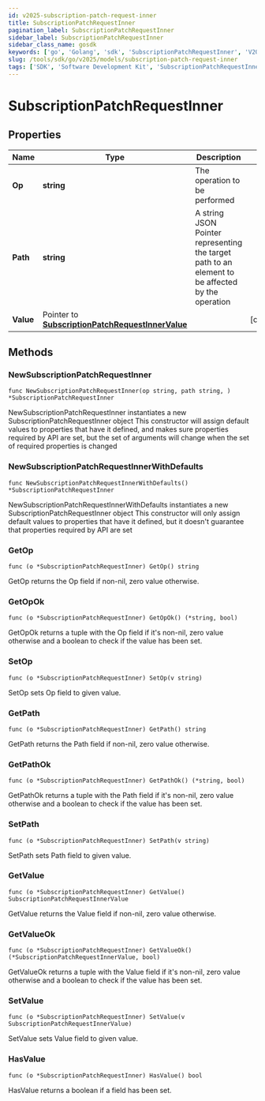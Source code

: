 ```yaml
---
id: v2025-subscription-patch-request-inner
title: SubscriptionPatchRequestInner
pagination_label: SubscriptionPatchRequestInner
sidebar_label: SubscriptionPatchRequestInner
sidebar_class_name: gosdk
keywords: ['go', 'Golang', 'sdk', 'SubscriptionPatchRequestInner', 'V2025SubscriptionPatchRequestInner'] 
slug: /tools/sdk/go/v2025/models/subscription-patch-request-inner
tags: ['SDK', 'Software Development Kit', 'SubscriptionPatchRequestInner', 'V2025SubscriptionPatchRequestInner']
---
```


# SubscriptionPatchRequestInner

## Properties

Name | Type | Description | Notes
------------ | ------------- | ------------- | -------------
**Op** | **string** | The operation to be performed | 
**Path** | **string** | A string JSON Pointer representing the target path to an element to be affected by the operation | 
**Value** | Pointer to [**SubscriptionPatchRequestInnerValue**](subscription-patch-request-inner-value) |  | [optional] 

## Methods

### NewSubscriptionPatchRequestInner

`func NewSubscriptionPatchRequestInner(op string, path string, ) *SubscriptionPatchRequestInner`

NewSubscriptionPatchRequestInner instantiates a new SubscriptionPatchRequestInner object
This constructor will assign default values to properties that have it defined,
and makes sure properties required by API are set, but the set of arguments
will change when the set of required properties is changed

### NewSubscriptionPatchRequestInnerWithDefaults

`func NewSubscriptionPatchRequestInnerWithDefaults() *SubscriptionPatchRequestInner`

NewSubscriptionPatchRequestInnerWithDefaults instantiates a new SubscriptionPatchRequestInner object
This constructor will only assign default values to properties that have it defined,
but it doesn't guarantee that properties required by API are set

### GetOp

`func (o *SubscriptionPatchRequestInner) GetOp() string`

GetOp returns the Op field if non-nil, zero value otherwise.

### GetOpOk

`func (o *SubscriptionPatchRequestInner) GetOpOk() (*string, bool)`

GetOpOk returns a tuple with the Op field if it's non-nil, zero value otherwise
and a boolean to check if the value has been set.

### SetOp

`func (o *SubscriptionPatchRequestInner) SetOp(v string)`

SetOp sets Op field to given value.


### GetPath

`func (o *SubscriptionPatchRequestInner) GetPath() string`

GetPath returns the Path field if non-nil, zero value otherwise.

### GetPathOk

`func (o *SubscriptionPatchRequestInner) GetPathOk() (*string, bool)`

GetPathOk returns a tuple with the Path field if it's non-nil, zero value otherwise
and a boolean to check if the value has been set.

### SetPath

`func (o *SubscriptionPatchRequestInner) SetPath(v string)`

SetPath sets Path field to given value.


### GetValue

`func (o *SubscriptionPatchRequestInner) GetValue() SubscriptionPatchRequestInnerValue`

GetValue returns the Value field if non-nil, zero value otherwise.

### GetValueOk

`func (o *SubscriptionPatchRequestInner) GetValueOk() (*SubscriptionPatchRequestInnerValue, bool)`

GetValueOk returns a tuple with the Value field if it's non-nil, zero value otherwise
and a boolean to check if the value has been set.

### SetValue

`func (o *SubscriptionPatchRequestInner) SetValue(v SubscriptionPatchRequestInnerValue)`

SetValue sets Value field to given value.

### HasValue

`func (o *SubscriptionPatchRequestInner) HasValue() bool`

HasValue returns a boolean if a field has been set.


